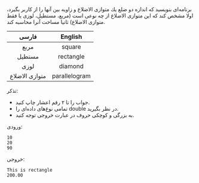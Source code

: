 برنامه‌ای بنويسيد كه اندازه دو ضلع يك متوازی الاضلاع و زاويه بين آنها را از كاربر بگيرد، اولا مشخص كند كه اين متوازی الاضلاع از چه نوعی است (مربع، مستطيل، لوزی يا فقط متوازی الاضلاع) ثانيا مساحت آنرا محاسبه كند.

|     فارسی      |    English    |
| :------------: | :-----------: |
|      مربع      |    square     |
|     مستطیل     |   rectangle   |
|      لوزی      |    diamond    |
| متوازی الاضلاع | parallelogram |

تذکر:
* جواب را تا ۲ رقم اعشار چاپ کنید.
* تمامی نوع‌های داده‌ای را double در نظر بگیرید.
* به بزرگی و کوچکی حروف در عبارت خروجی توجه کنید.

ورودی:

	10
	20
	90

خروجی:

	This is rectangle
	200.00